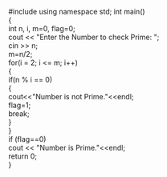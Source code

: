 #include<iostream> 
using namespace std; 
int main()  
{  
  int n, i, m=0, flag=0;  
  cout << "Enter the Number to check Prime: ";  
  cin >> n;  
  m=n/2;  
  for(i = 2; i <= m; i++)  
  {  
      if(n % i == 0)  
      {  
          cout<<"Number is not Prime."<<endl;  
          flag=1;  
          break;  
      }  
  }  
  if (flag==0)  
      cout << "Number is Prime."<<endl;  
  return 0;  
}  

